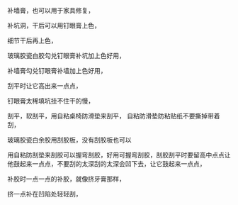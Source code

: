 补墙膏，也可以用于家具修复，

补坑洞，干后可以用钉眼膏上色，

细节干后再上色，

玻璃胶瓷白胶勾兑钉眼膏补坑加上色好用，

补墙膏勾兑钉眼膏补墙加上色好用，

刮平时让它高出来一点点，

钉眼膏太稀填坑挂不住干的慢，

刮平，软刮平，用自粘桌椅防滑垫来刮平，
自粘防滑垫防粘贴纸不要撕掉带着刮，

玻璃胶瓷白余胶用刮胶板，没有刮胶板也可以

用自粘防刮垫来刮胶可以握弯刮胶，好用可握弯刮胶，刮胶刮平时要留高中点点让他鼓起来一点点，不要刮的太深刮的太深会凹下去，让它鼓起来一点点，


补胶时一点一点的补胶，就像挤牙膏那样，

挤一点补在凹陷处轻轻刮，








